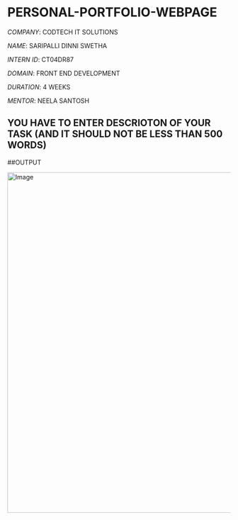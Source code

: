 # PERSONAL-PORTFOLIO-WEBPAGE

*COMPANY*: CODTECH IT SOLUTIONS

*NAME*: SARIPALLI DINNI SWETHA

*INTERN ID*: CT04DR87

*DOMAIN*: FRONT END DEVELOPMENT

*DURATION*: 4 WEEKS

*MENTOR*: NEELA SANTOSH

## YOU HAVE TO ENTER DESCRIOTON OF YOUR TASK (AND IT SHOULD NOT BE LESS THAN 500 WORDS) 

##OUTPUT

<img width="1366" height="768" alt="Image" src="https://github.com/user-attachments/assets/145576e2-741d-4956-8a84-0270b4dec169" />

